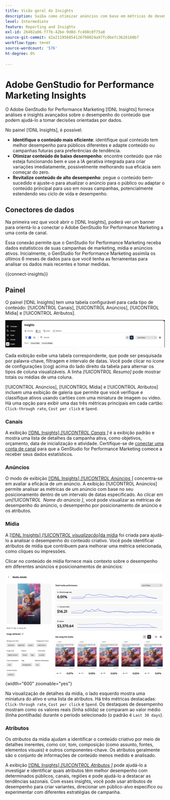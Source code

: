 ```yaml
---
title: Visão geral do Insights
description: Saiba como otimizar anúncios com base em métricas de desempenho de conteúdo em tempo real.
level: Intermediate
feature: Reporting and Insights
exl-id: 26402a06-f776-42be-9d8d-fc498c0f75a8
source-git-commit: 42a211956854126798024a97fc0befc3626160b7
workflow-type: tm+mt
source-wordcount: '576'
ht-degree: 0%

---
```


# Adobe GenStudio for Performance Marketing Insights

O Adobe GenStudio for Performance Marketing [!DNL Insights] fornece análises e insights avançados sobre o desempenho do conteúdo que podem ajudá-lo a tomar decisões orientadas por dados.

No painel [!DNL Insights], é possível:

- **Identifique o conteúdo mais eficiente**: identifique qual conteúdo tem melhor desempenho para públicos diferentes e adapte conteúdo ou campanhas futuras para preferências de tendência.
- **Otimizar conteúdo de baixo desempenho**: encontre conteúdo que não esteja funcionando bem e use a IA gerativa integrada para criar variações imediatamente, possivelmente melhorando sua eficácia sem começar do zero.
- **Revitalize conteúdo de alto desempenho**: pegue o conteúdo bem-sucedido e ajuste-o para atualizar o anúncio para o público ou adaptar o conteúdo principal para uso em novas campanhas, potencialmente estendendo seu ciclo de vida e desempenho.

## Conectores de dados

Na primeira vez que você abrir o [!DNL Insights], poderá ver um banner para orientá-lo a conectar o Adobe GenStudio for Performance Marketing a uma conta de canal.

Essa conexão permite que o GenStudio for Performance Marketing receba dados estatísticos de suas campanhas de marketing, mídia e anúncios ativos. Inicialmente, o GenStudio for Performance Marketing assimila os últimos 6 meses de dados para que você tenha as ferramentas para analisar os dados mais recentes e tomar medidas.

{{connect-insights}}

## Painel

O painel [!DNL Insights] tem uma tabela configurável para cada tipo de conteúdo: [!UICONTROL Canais], [!UICONTROL Anúncios], [!UICONTROL Mídia] e [!UICONTROL Atributos].

![[!DNL Insights] painel](/help/assets/insights-dashboard.png)

Cada exibição exibe uma tabela correspondente, que pode ser pesquisada por palavra-chave, filtragem e intervalo de datas. Você pode clicar no ícone de configurações (cog) acima do lado direito da tabela para alternar os tipos de coluna visualizáveis. A linha _[!UICONTROL Resumo]_ pode mostrar totais ou médias de uma coluna.

[!UICONTROL Anúncios], [!UICONTROL Mídia] e [!UICONTROL Atributos] incluem uma exibição de galeria que permite que você verifique e classifique ativos usando cartões com uma miniatura de imagem ou vídeo. Há uma opção para exibir uma das três métricas principais em cada cartão: `Click-through rate`, `Cost per click` e `Spend`.

### Canais

A exibição [[!DNL Insights] _[!UICONTROL Canais &#x200B;]_](channels.md) é a exibição padrão e mostra uma lista de detalhes da campanha ativa, como objetivos, orçamento, data de inicialização e atividade. Certifique-se de [conectar uma conta de canal](/help/user-guide/connectors/connect-channel.md) para que a GenStudio for Performance Marketing comece a receber seus dados estatísticos.

### Anúncios

O modo de exibição [[!DNL Insights] _[!UICONTROL Anúncios &#x200B;]_](ads.md) concentra-se em avaliar a eficácia de um anúncio. A exibição [!UICONTROL Anúncios] permite analisar as métricas de um anúncio com base no seu posicionamento dentro de um intervalo de datas especificado. Ao clicar em um&#x200B;_[!UICONTROL &#x200B; Nome do anúncio &#x200B;]_, você pode visualizar as métricas de desempenho do anúncio, o desempenho por posicionamento de anúncio e os atributos.

### Mídia

A [[!DNL Insights] _[!UICONTROL visualização &#x200B;]_&#x200B;da mídia](media.md) foi criada para ajudá-lo a analisar o desempenho do conteúdo criativo. Você pode identificar atributos de mídia que contribuem para melhorar uma métrica selecionada, como cliques ou impressões.

Clicar no conteúdo de mídia fornece mais contexto sobre o desempenho em diferentes anúncios e posicionamentos de anúncios:

![Detalhes da mídia](/help/assets/insights-media-details.png){width="600" zoomable="yes"}

Na visualização de detalhes da mídia, o lado esquerdo mostra uma miniatura do ativo e uma lista de atributos. Há três métricas destacadas: `Click-through rate`, `Cost per click` e `Spend`. Os destaques de desempenho mostram como os valores reais (linha sólida) se comparam ao valor médio (linha pontilhada) durante o período selecionado (o padrão é `Last 30 days`).

### Atributos

Os _atributos_ da mídia ajudam a identificar o conteúdo criativo por meio de detalhes inerentes, como cor, tom, composição (como assunto, fontes, elementos visuais) e outros componentes-chave. Os atributos geralmente são o conjunto de informações de conteúdo menos medido e analisado.

A exibição [[!DNL Insights] _[!UICONTROL Atributos &#x200B;]_](attributes.md) pode ajudá-lo a investigar e identificar quais atributos têm melhor desempenho com determinados públicos, canais, regiões e pode ajudá-lo a destacar as tendências sazonais. Com esses insights, você pode usar atributos de desempenho para criar variantes, direcionar um público-alvo específico ou experimentar com diferentes estratégias de campanha.
